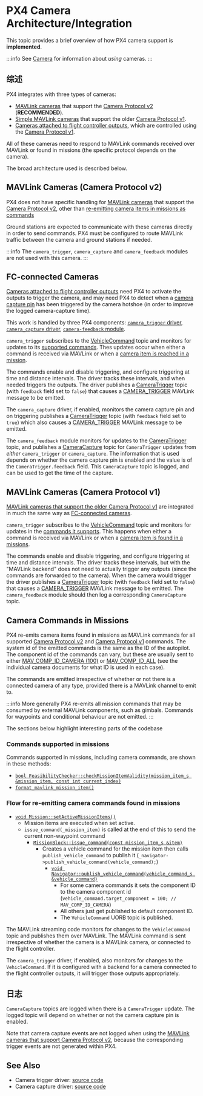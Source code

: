# PX4 Camera Architecture/Integration

This topic provides a brief overview of how PX4 camera support is **implemented**.

:::info
See [Camera](../camera/index.md) for information about _using_ cameras.
:::

## 综述

PX4 integrates with three types of cameras:

- [MAVLink cameras](../camera/mavlink_v2_camera.md) that support the [Camera Protocol v2](https://mavlink.io/en/services/camera.html) (**RECOMMENDED**).
- [Simple MAVLink cameras](../camera/mavlink_v1_camera.md) that support the older [Camera Protocol v1](https://mavlink.io/en/services/camera.html).
- [Cameras attached to flight controller outputs](../camera/fc_connected_camera.md), which are controlled using the [Camera Protocol v1](https://mavlink.io/en/services/camera.html).

All of these cameras need to respond to MAVLink commands received over MAVLink or found in missions (the specific protocol depends on the camera).

The broad architecture used is described below.

## MAVLink Cameras (Camera Protocol v2)

PX4 does not have specific handling for [MAVLink cameras](../camera/mavlink_v2_camera.md) that support the [Camera Protocol v2](https://mavlink.io/en/services/camera.html), other than [re-emitting camera items in missions as commands](#camera-commands-in-missions)

Ground stations are expected to communicate with these cameras directly in order to send commands.
PX4 must be configured to route MAVLink traffic between the camera and ground stations if needed.

:::info
The `camera_trigger`, `camera_capture` and `camera_feedback` modules are not used with this camera.
:::

## FC-connected Cameras

[Cameras attached to flight controller outputs](../camera/fc_connected_camera.md) need PX4 to activate the outputs to trigger the camera, and may need PX4 to detect when a [camera capture pin](../camera/fc_connected_camera.md#camera-capture-configuration) has been triggered by the camera hotshoe (in order to improve the logged camera-capture time).

This work is handled by three PX4 components: [`camera_trigger` driver](https://github.com/PX4/PX4-Autopilot/tree/main/src/drivers/camera_trigger), [`camera_capture` driver](https://github.com/PX4/PX4-Autopilot/tree/main/src/drivers/camera_capture), [`camera-feedback` module](../modules/modules_system.md#camera-feedback).

`camera_trigger` subscribes to the [VehicleCommand](../msg_docs/VehicleCommand.md) topic and monitors for updates to its [supported commands](../camera/fc_connected_camera.md#mavlink-command-interface).
Thes updates occur when either a command is received via MAVLink or when a [camera item is reached in a mission](#camera-commands-in-missions).

The commands enable and disable triggering, and configure triggering at time and distance intervals.
The driver tracks these intervals, and when needed triggers the outputs.
The driver publishes a [CameraTrigger](../msg_docs/CameraTrigger.md) topic (with `feedback` field set to `false`) that causes a [CAMERA_TRIGGER](https://mavlink.io/en/messages/common.html#CAMERA_TRIGGER) MAVLink message to be emitted.

The `camera_capture` driver, if enabled, monitors the camera capture pin and on triggering publishes a [CameraTrigger](../msg_docs/CameraTrigger.md) topic (with `feedback` field set to `true`) which also causes a [CAMERA_TRIGGER](https://mavlink.io/en/messages/common.html#CAMERA_TRIGGER) MAVLink message to be emitted.

The `camera_feedback` module monitors for updates to the [CameraTrigger](../msg_docs/CameraTrigger.md) topic, and publishes a [CameraCapture](../msg_docs/CameraCapture.md) topic for `CameraTrigger` updates from _either_ `camera_trigger` or `camera_capture`.
The information that is used depends on whether the camera capture pin is enabled and the value is of the `CameraTrigger.feedback` field.
This `CameraCapture` topic is logged, and can be used to get the time of the capture.

## MAVLink Cameras (Camera Protocol v1)

[MAVLink cameras that support the older Camera Protocol v1](../camera/mavlink_v1_camera.md) are integrated in much the same way as [FC-connected cameras](#fc-connected-cameras).

`camera_trigger` subscribes to the [VehicleCommand](../msg_docs/VehicleCommand.md) topic and monitors for updates in the [commands it supports](../camera/fc_connected_camera.md#mavlink-command-interface).
This happens when either a command is received via MAVLink or when a [camera item is found in a missions](#camera-commands-in-missions).

The commands enable and disable triggering, and configure triggering at time and distance intervals.
The driver tracks these intervals, but with the "MAVLink backend" does not need to actually trigger any outputs (since the commands are forwarded to the camera).
When the camera would trigger the driver publishes a [CameraTrigger](../msg_docs/CameraTrigger.md) topic (with `feedback` field set to `false`) that causes a [CAMERA_TRIGGER](https://mavlink.io/en/messages/common.html#CAMERA_TRIGGER) MAVLink message to be emitted.
The `camera_feedback` module should then log a corresponding `CameraCapture` topic.

## Camera Commands in Missions

PX4 re-emits camera items found in missions as MAVLink commands for all supported [Camera Protocol v2](https://mavlink.io/en/services/camera.html) and [Camera Protocol v1](https://mavlink.io/en/services/camera.html) commands.
The system id of the emitted commands is the same as the ID of the autopilot.
The component id of the commands can vary, but these are usually sent to either [MAV_COMP_ID_CAMERA (100)](https://mavlink.io/en/messages/common.html#MAV_COMP_ID_CAMERA) or [MAV_COMP_ID_ALL](https://mavlink.io/en/messages/common.html#MAV_COMP_ID_ALL) (see the individual camera documents for what ID is used in each case).

The commands are emitted irrespective of whether or not there is a connected camera of any type, provided there is a MAVLink channel to emit to.

:::info
More generally PX4 re-emits all mission commands that may be consumed by external MAVLink components, such as gimbals.
Commands for waypoints and conditional behaviour are not emitted.
:::

The sections below highlight interesting parts of the codebase

### Commands supported in missions

Commands supported in missions, including camera commands, are shown in these methods:

- [`bool FeasibilityChecker::checkMissionItemValidity(mission_item_s &mission_item, const int current_index)`](https://github.com/PX4/PX4-Autopilot/blob/main/src/modules/navigator/MissionFeasibility/FeasibilityChecker.cpp#L257-L306)
- [`format_mavlink_mission_item()`](https://github.com/PX4/PX4-Autopilot/blob/main/src/modules/mavlink/mavlink_mission.cpp#L1672-L1693)

### Flow for re-emitting camera commands found in missions

- [`void Mission::setActiveMissionItems()`](https://github.com/PX4/PX4-Autopilot/blob/main/src/modules/navigator/mission.cpp#L187-L281)
  - Mission items are executed when set active.
  - `issue_command(_mission_item)` is called at the end of this to send the current non-waypoint command
    - [`MissionBlock::issue_command(const mission_item_s &item)`](https://github.com/PX4/PX4-Autopilot/blob/main/src/modules/navigator/mission_block.cpp#L543-L562)
      - Creates a vehicle command for the mission item then calls `publish_vehicle_command` to publish it (`_navigator->publish_vehicle_command(vehicle_command);`)
        - [`void Navigator::publish_vehicle_command(vehicle_command_s &vehicle_command)`](https://github.com/PX4/PX4-Autopilot/blob/main/src/modules/navigator/navigator_main.cpp#L1358)
          - For some camera commands it sets the component ID to the camera component id (`vehicle_command.target_component = 100; // MAV_COMP_ID_CAMERA`)
          - All others just get published to default component ID.
          - The `VehicleCommand` UORB topic is published.

The MAVLink streaming code monitors for changes to the `VehicleCommand` topic and publishes them over MAVLink.
The MAVLink command is sent irrespective of whether the camera is a MAVLink camera, or connected to the flight controller.

The `camera_trigger` driver, if enabled, also monitors for changes to the `VehicleCommand`.
If it is configured with a backend for a camera connected to the flight controller outputs, it will trigger those outputs appropriately.

## 日志

`CameraCapture` topics are logged when there is a `CameraTrigger` update.
The logged topic will depend on whether or not the camera capture pin is enabled.

Note that camera capture events are not logged when using the [MAVLink cameras that support Camera Protocol v2](../camera/mavlink_v2_camera.md), because the corresponding trigger events are not generated within PX4.

## See Also

- Camera trigger driver: [source code](https://github.com/PX4/PX4-Autopilot/tree/main/src/drivers/camera_trigger) <!-- no module doc -->
- Camera capture driver: [source code](https://github.com/PX4/PX4-Autopilot/tree/main/src/drivers/camera_capture) <!-- no module doc -->
